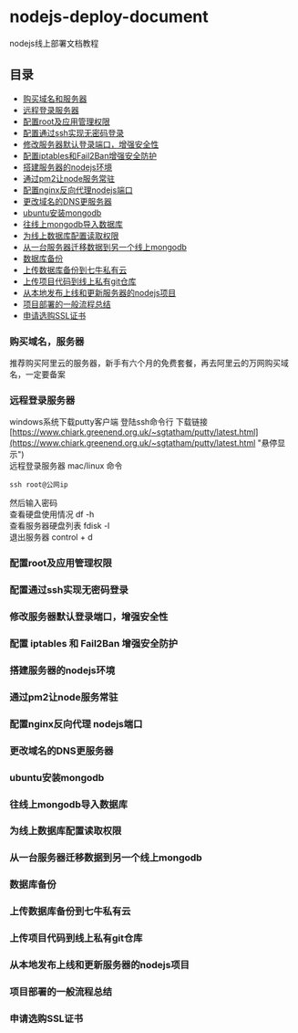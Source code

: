 # nodejs-deploy-document
nodejs线上部署文档教程

## 目录
* [购买域名和服务器](#购买域名，服务器)
* [远程登录服务器](#远程登录服务器)
* [配置root及应用管理权限](#配置root及应用管理权限)
* [配置通过ssh实现无密码登录](#配置通过ssh实现无密码登录)
* [修改服务器默认登录端口，增强安全性](#修改服务器默认登录端口，增强安全性)
* [配置iptables和Fail2Ban增强安全防护](#配置iptables和Fail2Ban增强安全防护)
* [搭建服务器的nodejs环境](#搭建服务器的nodejs环境)
* [通过pm2让node服务常驻](#通过pm2让node服务常驻)
* [配置nginx反向代理nodejs端口](#配置nginx反向代理nodejs端口)
* [更改域名的DNS更服务器](#更改域名的DNS更服务器)
* [ubuntu安装mongodb](#ubuntu安装mongodb)
* [往线上mongodb导入数据库](#往线上mongodb导入数据库)
* [为线上数据库配置读取权限](#为线上数据库配置读取权限)
* [从一台服务器迁移数据到另一个线上mongodb](#从一台服务器迁移数据到另一个线上mongodb)
* [数据库备份](#数据库备份)
* [上传数据库备份到七牛私有云](#上传数据库备份到七牛私有云)
* [上传项目代码到线上私有git仓库](#上传项目代码到线上私有git仓库)
* [从本地发布上线和更新服务器的nodejs项目](#从本地发布上线和更新服务器的nodejs项目)
* [项目部署的一般流程总结](#项目部署的一般流程总结)
* [申请选购SSL证书](#申请选购SSL证书)


### 购买域名，服务器
推荐购买阿里云的服务器，新手有六个月的免费套餐，再去阿里云的万网购买域名，一定要备案

### 远程登录服务器
windows系统下载putty客户端 登陆ssh命令行 
下载链接 [https://www.chiark.greenend.org.uk/~sgtatham/putty/latest.html](https://www.chiark.greenend.org.uk/~sgtatham/putty/latest.html "悬停显示")<br>
远程登录服务器     mac/linux 命令  
```
ssh root@公网ip
```
然后输入密码<br>
查看硬盘使用情况 df -h<br>
查看服务器硬盘列表 fdisk -l<br>
退出服务器 control + d<br>

### 配置root及应用管理权限
### 配置通过ssh实现无密码登录
### 修改服务器默认登录端口，增强安全性
### 配置 iptables 和 Fail2Ban 增强安全防护
### 搭建服务器的nodejs环境
### 通过pm2让node服务常驻
### 配置nginx反向代理 nodejs端口
### 更改域名的DNS更服务器
### ubuntu安装mongodb
### 往线上mongodb导入数据库
### 为线上数据库配置读取权限
### 从一台服务器迁移数据到另一个线上mongodb
### 数据库备份
### 上传数据库备份到七牛私有云
### 上传项目代码到线上私有git仓库
### 从本地发布上线和更新服务器的nodejs项目
### 项目部署的一般流程总结
### 申请选购SSL证书
